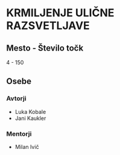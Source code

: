# KRMILJENJE ULIČNE RAZSVETLJAVE
## Mesto - Število točk
4 - 150
## Osebe
### Avtorji
 * Luka Kobale
 * Jani Kaukler
### Mentorji
 * Milan Ivič